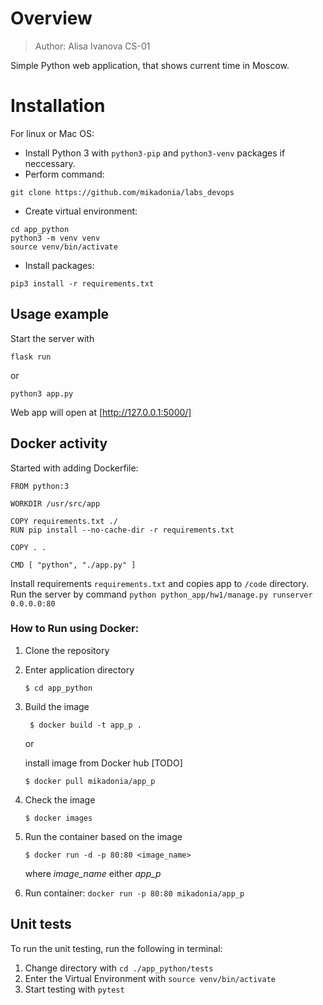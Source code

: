 # Overview
> Author: Alisa Ivanova CS-01

Simple Python web application, that shows current time in Moscow.


# Installation
For linux or Mac OS:

- Install Python 3 with `python3-pip` and `python3-venv` packages if neccessary.
- Perform command:
```
git clone https://github.com/mikadonia/labs_devops
```
- Create virtual environment:
```
cd app_python
python3 -m venv venv
source venv/bin/activate
```
- Install packages:
```
pip3 install -r requirements.txt
```


## Usage example

Start the server with 
```
flask run
``` 
  or 
```
python3 app.py
```
 Web app will open at [http://127.0.0.1:5000/]
 
 ## Docker activity
Started with adding Dockerfile:
```
FROM python:3

WORKDIR /usr/src/app

COPY requirements.txt ./
RUN pip install --no-cache-dir -r requirements.txt

COPY . .

CMD [ "python", "./app.py" ]
```
Install requirements `requirements.txt` and copies app to `/code` directory. 
Run the server by command `python python_app/hw1/manage.py runserver 0.0.0.0:80` 

### How to Run using Docker:
1. Clone the repository
2. Enter application directory

    ``$ cd app_python``

3. Build the image

    `` $ docker build -t app_p .``

    or

    install image from Docker hub [TODO]

    `` $ docker pull mikadonia/app_p ``

4. Check the image

    `` $ docker images ``

5. Run the container based on the image

    `` $ docker run -d -p 80:80 <image_name> ``

    where *image_name* either *app_p*

5. Run container:
```docker run -p 80:80 mikadonia/app_p```

 ## Unit tests
 To run the unit testing, run the following in terminal:
 
1. Change  directory with `cd ./app_python/tests`
2. Enter the Virtual Environment with `source venv/bin/activate`
3. Start testing with `pytest`
 





